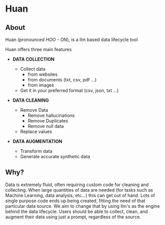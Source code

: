 # Huan

## About

Huan (pronounced *HOO - ON*), is a llm based data lifecycle tool

Huan offers three main features

- **DATA COLLECTION**
  - Collect data 
    - from websites
    - from documents (txt, csv, pdf ...)
    - from images
  - Get it in your preferred format (csv, json, txt ...)

- **DATA CLEANING**
  - Remove Data
    - Remove hallucinations
    - Remove Duplicates
    - Remove null data
  - Replace values

- **DATA AUGMENTATION**
  - Transform data
  - Generate accurate synthetic data

## Why?

Data is extremely fluid, often requiring custom code for cleaning and collecting. When large quantities of data are
needed (for tasks such as Machine Learning, data analysis, etc...) this can get out of hand. Lots of single
purpose code ends up being created, fitting the need of that particular data source. We aim to change that by using 
llm's as the engine behind the data lifecycle. Users should be able to collect, clean, and augment their data using just 
a prompt, regardless of the source.



